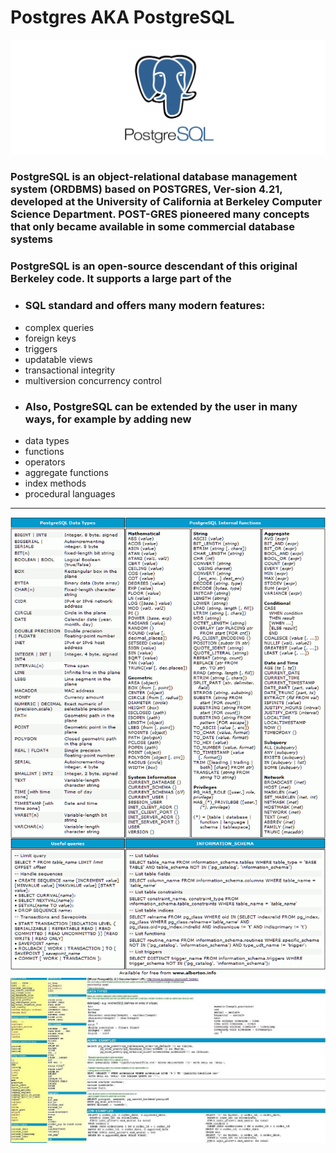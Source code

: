 # Postgres AKA PostgreSQL
![alt text](./postgresql.jpeg "postgressql")
### PostgreSQL is an object-relational database management system (ORDBMS) based on POSTGRES, Ver-sion 4.21, developed at the University of California at Berkeley Computer Science Department. POST-GRES pioneered many concepts that only became available in some commercial database systems
### PostgreSQL is an open-source descendant of this original Berkeley code. It supports a large part of the
* ### SQL standard and offers many modern features:
- complex queries
- foreign keys
- triggers
- updatable views
- transactional integrity
- multiversion concurrency control
* ### Also, PostgreSQL can be extended by the user in many ways, for example by adding new
- data types
- functions
- operators
- aggregate functions
- index methods
- procedural languages
***
![alt text](./postgresql-cheat-sheet.gif "postgressql-CheatSheet")
![alt text](./postgresql83_cheatsheet.jpeg "postgressqlCheatSheet")
